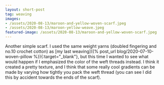 ```yaml
---
layout: short-post
tag: weaving
images: 
- /assets/2020-08-13/maroon-and-yellow-woven-scarf.jpeg
- /assets/2020-08-13/maroon-yellow-weave.jpeg
featured-image: /assets/2020-08-13/maroon-and-yellow-woven-scarf.jpeg
---
```

Another simple scarf<!--more-->. I used the same weight yarns (doubled fingering and no.10 crochet cotton) as [my last weaving]({% post_url blog/2020-07-10-woven-pillow %}){:target="_blank"}, but this time I wanted to see what would happen if I emphasized the color of the weft threads instead. I think it created a pretty texture, and I think that some really cool gradients can be made by varying how tightly you pack the weft thread (you can see I did this by accident towards the ends of the scarf). 
